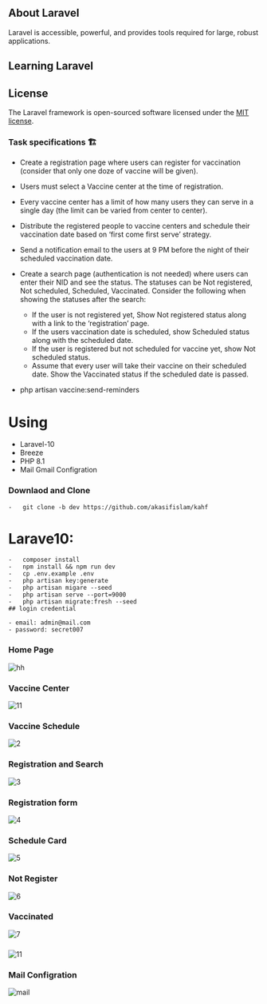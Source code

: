 ## About Laravel

Laravel is accessible, powerful, and provides tools required for large, robust applications.

## Learning Laravel

## License

The Laravel framework is open-sourced software licensed under the [MIT license](https://opensource.org/licenses/MIT).

### Task specifications 🏗️

-   Create a registration page where users can register for vaccination (consider that only one doze of vaccine will be given).
-   Users must select a Vaccine center at the time of registration.
-   Every vaccine center has a limit of how many users they can serve in a single day (the limit can be varied from center to center).
-   Distribute the registered people to vaccine centers and schedule their vaccination date based on ‘first come first serve’ strategy.
-   Send a notification email to the users at 9 PM before the night of their scheduled vaccination date.
-   Create a search page (authentication is not needed) where users can enter their NID and see the status. The statuses can be Not registered, Not scheduled, Scheduled, Vaccinated. Consider the following when showing the statuses after the search:

    -   If the user is not registered yet, Show Not registered status along with a link to the ‘registration’ page.
    -   If the users vaccination date is scheduled, show Scheduled status along with the scheduled date.
    -   If the user is registered but not scheduled for vaccine yet, show Not scheduled status.
    -   Assume that every user will take their vaccine on their scheduled date. Show the Vaccinated status if the scheduled date is passed.

-   php artisan vaccine:send-reminders

# Using

-   Laravel-10
-   Breeze
-   PHP 8.1
-   Mail Gmail Configration

### Downlaod and Clone

    -   git clone -b dev https://github.com/akasifislam/kahf

# Larave10:

    -   composer install
    -   npm install && npm run dev
    -   cp .env.example .env
    -   php artisan key:generate
    -   php artisan migare --seed
    -   php artisan serve --port=9000
    -   php artisan migrate:fresh --seed
    ## login credential

    - email: admin@mail.com
    - password: secret007

### Home Page

![hh](https://github.com/user-attachments/assets/4f928bf1-38d6-425f-afd4-062e216b368a)

### Vaccine Center

![11](https://github.com/user-attachments/assets/da47c007-ce17-46e3-a3cd-79535db7130d)

### Vaccine Schedule

![2](https://github.com/user-attachments/assets/dba9d9cd-ba8f-42d4-9937-feb0b054e65e)

### Registration and Search

![3](https://github.com/user-attachments/assets/4c68b964-67e9-4bce-b3a5-8c0b8e15ef65)

### Registration form

![4](https://github.com/user-attachments/assets/21d0b9a4-a7b8-4821-a57b-36b0374029e8)

### Schedule Card

![5](https://github.com/user-attachments/assets/0c760114-d1a5-4dd4-b929-9796fa496b68)

### Not Register

![6](https://github.com/user-attachments/assets/bca51d25-ff16-4cbe-b558-ae4a284653c4)

### Vaccinated

![7](https://github.com/user-attachments/assets/bc1ca8bc-f79f-4353-8b24-780d5cd7d744)

###

![11](https://github.com/user-attachments/assets/d3f29b95-5ba4-4d9c-bada-8d6096c4a65d)

### Mail Configration

![mail](https://github.com/user-attachments/assets/64547ebc-b2dd-4eaf-93ad-bd74e9c2c732)
